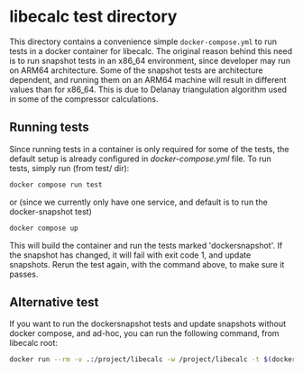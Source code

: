 
# libecalc test directory

This directory contains a convenience simple `docker-compose.yml` to run tests in a docker
container for libecalc. The original reason behind this need is to run snapshot tests in an x86_64 environment,
since developer may run on ARM64 architecture. Some of the snapshot tests are architecture dependent, and 
running them on an ARM64 machine will result in different values than for x86_64. This is due to Delanay 
triangulation algorithm used in some of the compressor calculations.

## Running tests

Since running tests in a container is only required for some of the tests, the default setup is already
configured in *docker-compose.yml* file. To run tests, simply run (from test/ dir):

```bash
docker compose run test
```

or (since we currently only have one service, and default is to run the docker-snapshot test)

```bash
docker compose up
```

This will build the container and run the tests marked 'dockersnapshot'. If the snapshot has changed, it will fail with exit code 1, and
update snapshots. Rerun the test again, with the command above, to make sure it passes.

## Alternative test

If you want to run the dockersnapshot tests and update snapshots without docker compose, and ad-hoc, you can run the following command, from libecalc root:

```bash
docker run --rm -v .:/project/libecalc -w /project/libecalc -t $(docker build -q . -f Dockerfile --target build) poetry run pytest -m dockersnapshot --snapshot-update
```
